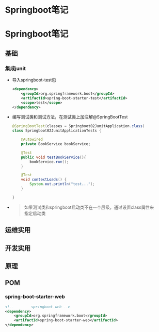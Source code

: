 # Springboot笔记

# Springboot笔记

## 基础

### 集成junit

- 导入springboot-test包

  ```xml
  <dependency>
      <groupId>org.springframework.boot</groupId>
      <artifactId>spring-boot-starter-test</artifactId>
      <scope>test</scope>
  </dependency>
  ```

- 编写测试类和测试方法，在测试类上加注解@SpringBootTest

  ```java
  @SpringBootTest(classes = Springboot02JunitApplication.class)
  class Springboot02JunitApplicationTests {
  
      @Autowired
      private BookService bookService;
  
      @Test
      public void testBookService(){
          bookService.run();
      }
  
      @Test
      void contextLoads() {
          System.out.println("test...");
      }
  
  }
  ```

- > 如果测试类和springboot启动类不在一个层级，通过设置class属性来指定启动类

## 运维实用

## 开发实用

## 原理

## POM

### spring-boot-starter-web

```xml
<!--        springboot-web -->
<dependency>
    <groupId>org.springframework.boot</groupId>
    <artifactId>spring-boot-starter-web</artifactId>
</dependency>
```




